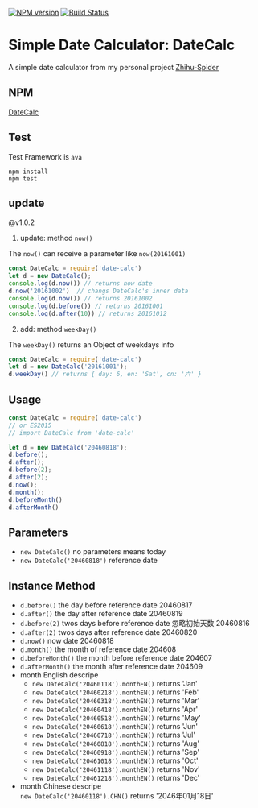 [![NPM version][npm-image]][npm-url] [![Build Status][travis-image]][travis-url]

# Simple Date Calculator: DateCalc

A simple date calculator from my personal project [Zhihu-Spider](https://github.com/ccforward/zhihu)


## NPM

[DateCalc](https://www.npmjs.com/package/date-calc)

## Test
Test Framework is `ava` 

``` shell
npm install
npm test
```

## update

@v1.0.2

1. update: method `now()`

  The `now()` can receive a parameter like `now(20161001)`

  ``` js
  const DateCalc = require('date-calc')
  let d = new DateCalc();
  console.log(d.now()) // returns now date
  d.now('20161002')  // changs DateCalc's inner data
  console.log(d.now()) // returns 20161002
  console.log(d.before()) // returns 20161001
  console.log(d.after(10)) // returns 20161012
  ```

2. add: method `weekDay()`
  
  The `weekDay()` returns an Object of weekdays info

  ``` js
  const DateCalc = require('date-calc')
  let d = new DateCalc('20161001');
  d.weekDay() // returns { day: 6, en: 'Sat', cn: '六' }
  ```

## Usage

``` js
const DateCalc = require('date-calc')
// or ES2015
// import DateCalc from 'date-calc'

let d = new DateCalc('20460818');
d.before();
d.after();
d.before(2);
d.after(2);
d.now();
d.month();
d.beforeMonth()
d.afterMonth()

```

## Parameters

* `new DateCalc()` no parameters means today
* `new DateCalc('20460818')`  reference date

## Instance Method

* `d.before()` the day before reference date 20460817
* `d.after()` the day after reference date 20460819
* `d.before(2)` twos days before reference date 忽略初始天数 20460816
* `d.after(2)` twos days after reference date 20460820
* `d.now()` now date 20460818
* `d.month()` the month of reference date 204608
* `d.beforeMonth()` the month before reference date 204607
* `d.afterMonth()` the month after reference date 204609
* month English descripe
  * `new DateCalc('20460118').monthEN()` returns 'Jan'
  * `new DateCalc('20460218').monthEN()` returns 'Feb'
  * `new DateCalc('20460318').monthEN()` returns 'Mar'
  * `new DateCalc('20460418').monthEN()` returns 'Apr'
  * `new DateCalc('20460518').monthEN()` returns 'May'
  * `new DateCalc('20460618').monthEN()` returns 'Jun'
  * `new DateCalc('20460718').monthEN()` returns 'Jul'
  * `new DateCalc('20460818').monthEN()` returns 'Aug'
  * `new DateCalc('20460918').monthEN()` returns 'Sep'
  * `new DateCalc('20461018').monthEN()` returns 'Oct'
  * `new DateCalc('20461118').monthEN()` returns 'Nov'
  * `new DateCalc('20461218').monthEN()` returns 'Dec'
* month Chinese descripe  
  `new DateCalc('20460118').CHN()` returns '2046年01月18日'

[downloads-image]: https://img.shields.io/npm/dm/date-calc.svg
[npm-url]: https://www.npmjs.com/package/date-calc
[npm-image]: https://img.shields.io/npm/v/date-calc.svg

[travis-url]: https://travis-ci.org/ccforward/date-calc
[travis-image]: https://travis-ci.org/ccforward/date-calc.svg?branch=master